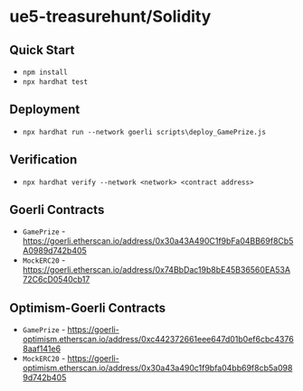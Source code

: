 # ue5-treasurehunt/Solidity

## Quick Start
- `npm install`
- `npx hardhat test`

## Deployment
- `npx hardhat run --network goerli scripts\deploy_GamePrize.js`

## Verification
- `npx hardhat verify --network <network> <contract address>`

## Goerli Contracts
- `GamePrize` - https://goerli.etherscan.io/address/0x30a43A490C1f9bFa04BB69f8Cb5A0989d742b405
- `MockERC20` - https://goerli.etherscan.io/address/0x74BbDac19b8bE45B36560EA53A72C6cD0540cb17 

## Optimism-Goerli Contracts
- `GamePrize` - https://goerli-optimism.etherscan.io/address/0xc442372661eee647d01b0ef6cbc43768aaf141e6
- `MockERC20` - https://goerli-optimism.etherscan.io/address/0x30a43a490c1f9bfa04bb69f8cb5a0989d742b405 